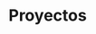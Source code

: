 # Proyectos

<!-- 1. Para las unidades *1. Introducción a los sistemas operativos* y -->
<!--    *2. Relación con el hardware: Estructuras y funciones básicas*, -->
<!--    [develemos algunos mitos](./1/README.md) (2020.02.13 → 2020.02.20)  -->

<!-- 2. Para las unidades *3. Administración de procesos* y -->
<!--    *4. Planificación de procesos*, [Proyecto 2: Una situación -->
<!--    cotidiana paralelizable](./2/README.org) (2020.03.26 → 2020.04.26) -->

<!-- 3. Para la unidad *5. Administración de memoria*, [Proyecto 3: -->
<!--    Asignación de memoria en un sistema real](./3/README.org) -->
<!--    (2020.04.24 → 2020.05.07) -->

<!-- 4. Para la unidad *6. sistemas de archivos*, [Proyecto 4: (micro) -->
<!--    sistema de archivos](./4/README.org)   (2020.05.04 → 2020.05.19) -->
